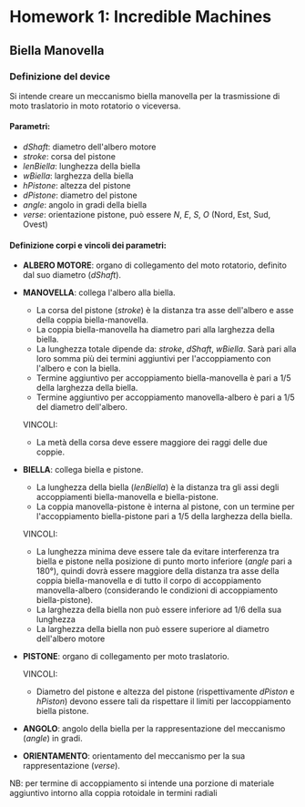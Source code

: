 # Homework 1:  Incredible Machines
## Biella Manovella

### Definizione del device
Si intende creare un meccanismo biella manovella per la trasmissione di moto traslatorio in moto rotatorio o viceversa.

#### Parametri:
* _dShaft_: diametro dell'albero motore
* _stroke_: corsa del pistone
* _lenBiella_: lunghezza della biella
* _wBiella_: larghezza della biella
* _hPistone_: altezza del pistone
* _dPistone_: diametro del pistone
* _angle_: angolo in gradi della biella
* _verse_: orientazione pistone, può essere _N_, _E_, _S_, _O_ (Nord, Est, Sud, Ovest)

#### Definizione corpi e vincoli dei parametri:
* __ALBERO MOTORE__: organo di collegamento del moto rotatorio, definito dal suo diametro (_dShaft_).
* __MANOVELLA__: collega l'albero alla biella.
    - La corsa del pistone (_stroke_) è la distanza tra asse dell'albero e asse della coppia biella-manovella. 
    - La coppia biella-manovella ha diametro pari alla larghezza della biella.
    - La lunghezza totale dipende da: _stroke_, _dShaft_, _wBiella_. Sarà pari alla loro somma più dei termini aggiuntivi per l'accoppiamento con l'albero e con la biella.
    - Termine aggiuntivo per accoppiamento biella-manovella è pari a 1/5 della larghezza della biella.
    - Termine aggiuntivo per accoppiamento manovella-albero è pari a 1/5 del diametro dell'albero.

    VINCOLI:
    - La metà della corsa deve essere maggiore dei raggi delle due coppie.
* __BIELLA__: collega biella e pistone.
    - La lunghezza della biella (_lenBiella_) è la distanza tra gli assi degli accoppiamenti biella-manovella e biella-pistone.
    - La coppia manovella-pistone è interna al pistone, con un termine per l'accoppiamento biella-pistone pari a 1/5 della larghezza della biella.

    VINCOLI:
    - La lunghezza minima deve essere tale da evitare interferenza tra biella e pistone nella posizione di punto morto inferiore (_angle_ pari a 180°), quindi dovrà essere maggiore della distanza tra asse della coppia biella-manovella e di tutto il corpo di accoppiamento manovella-albero (considerando le condizioni di accoppiamento biella-pistone).
    - La larghezza della biella non può essere inferiore ad 1/6 della sua lunghezza
    - La larghezza della biella non può essere superiore al diametro dell'albero motore
* __PISTONE__: organo di collegamento per moto traslatorio.

    VINCOLI:
    - Diametro del pistone e altezza del pistone (rispettivamente _dPiston_ e _hPiston_) devono essere tali da rispettare il limiti per laccoppiamento biella pistone.
* __ANGOLO__: angolo della biella per la rappresentazione del meccanismo (_angle_) in gradi.
* __ORIENTAMENTO__: orientamento del meccanismo per la sua rappresentazione (_verse_).

NB: per termine di accoppiamento si intende una porzione di materiale aggiuntivo intorno alla coppia rotoidale in termini radiali

